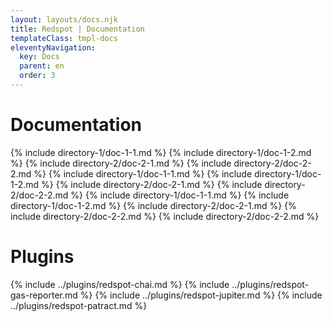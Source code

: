 ```yaml
---
layout: layouts/docs.njk
title: Redspot | Documentation
templateClass: tmpl-docs
eleventyNavigation:
  key: Docs
  parent: en
  order: 3
---
```


# Documentation

{% include directory-1/doc-1-1.md %}
{% include directory-1/doc-1-2.md %}
{% include directory-2/doc-2-1.md %}
{% include directory-2/doc-2-2.md %}
{% include directory-1/doc-1-1.md %}
{% include directory-1/doc-1-2.md %}
{% include directory-2/doc-2-1.md %}
{% include directory-2/doc-2-2.md %}
{% include directory-1/doc-1-1.md %}
{% include directory-1/doc-1-2.md %}
{% include directory-2/doc-2-1.md %}
{% include directory-2/doc-2-2.md %}
{% include directory-2/doc-2-2.md %}

# Plugins

{% include ../plugins/redspot-chai.md %}
{% include ../plugins/redspot-gas-reporter.md %}
{% include ../plugins/redspot-jupiter.md %}
{% include ../plugins/redspot-patract.md %}